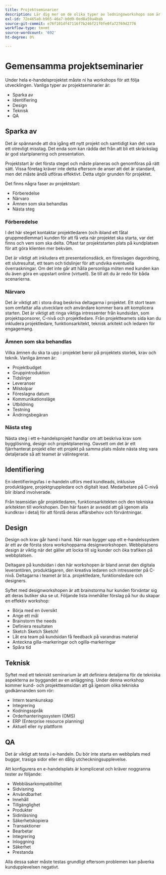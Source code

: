 ```yaml
---
title: Projektseminarier
description: Lär dig mer om de olika typer av ledningsworkshops som är vanliga för e-handelsprojekt.
exl-id: 72e465a0-b965-46a7-b0d0-0ed8a59a4bab
source-git-commit: e76f101df47116f7b246f21f0fe0fa72769d2776
workflow-type: tm+mt
source-wordcount: '692'
ht-degree: 0%

---
```


# Gemensamma projektseminarier

Under hela e-handelsprojektet måste ni ha workshops för att följa utvecklingen. Vanliga typer av projektseminarier är:

- Sparka av
- Identifiering
- Design
- Teknisk
- QA

## Sparka av

Det är spännande att dra igång ett nytt projekt och samtidigt kan det vara ett otrevligt misstag. Det enda som kan rädda det från att bli ett skräckslag är god startplanering och presentation.

Projektstart är det första steget och måste planeras och genomföras på rätt sätt. Vissa företag kräver inte detta eftersom de anser att det är standard, men det måste ändå utföras effektivt. Detta utgör grunden för projektet.

Det finns några faser av projektstart:

- Förberedelse
- Närvaro
- Ämnen som ska behandlas
- Nästa steg

### Förberedelse

I det här steget kontaktar projektledaren (och ibland ett fåtal gruppmedlemmar) kunden för att få veta när projektet ska starta, var det finns och vem som ska delta. Oftast tar projektstarten plats på kundplatsen för att göra klienten mer bekväm.

Det är viktigt att inkludera ett presentationsdäck, en föreslagen dagordning, ett slutresultat, ett team och tidslinjer för att undvika eventuella överraskningar. Om det inte går att hålla personliga möten med kunden kan du även göra en uppstart online (virtuell). Se till att du är redo för båda scenarierna.

### Närvaro

Det är viktigt att i stora drag beskriva deltagarna i projektet. Ett stort team som omfattar alla utvecklare och användare kommer bara att komplicera starten. Det är viktigt att ringa viktiga intressenter från kundsidan, som projektsponsorer, C-nivå och projektledare. Från projektteamets sida kan du inkludera projektledare, funktionsarkitekt, teknisk arkitekt och ledaren för engagemang.

### Ämnen som ska behandlas

Vilka ämnen du ska ta upp i projektet beror på projektets storlek, krav och teknik. Vanliga ämnen är:

- Projektbudget
- Gruppintroduktion
- Tidslinjer
- Leveranser
- Milstolpar
- Föreslagna datum
- Kommunikationsläge
- Utbildning
- Testning
- Ändringsbegäran

### Nästa steg

Nästa steg i ett e-handelsprojekt handlar om att beskriva krav som bygglösning, design och projektplanering. Oavsett om det är ett fjärrhanterat projekt eller ett projekt på samma plats måste nästa steg vara detaljerade så att teamet är välintegrerat.

## Identifiering

En identifieringsfas i e-handeln utförs med kundleads, inklusive produktägare, projektgruppledare och digitalt lead. Medarbetare på C-nivå blir ibland involverade.

Från teamsidan går projektledaren, funktionsarkitekten och den tekniska arkitekten till workshopen. Den här fasen är avsedd att gå igenom alla kundkrav i detalj för att förstå deras affärsbehov och förväntningar.

## Design

Design och krav går hand i hand. När man bygger upp ett e-handelssystem är ett av de första stora workshopparna designworkshopen. Webbplatsens design är viktig när det gäller att locka till sig kunder och öka trafiken på webbplatsen.

Deltagare på kundsidan i den här workshopen är bland annat den digitala leverantören, produktägaren, den kreativa ledaren och intressenter på C-nivå. Deltagarna i teamet är bl.a. projektledare, funktionsledare och designers.

Syftet med designworkshopen är att brainstorma hur kunden förväntar sig att deras butiker ska se ut. Följande lista innehåller förslag på hur du skapar en effektiv workshop:

- Börja med en översikt
- Ange ett mål
- Brainstorm the needs
- Definiera resultaten
- Sketch Sketch Sketch!
- Låt era team på kundsidan få feedback på varandras material
- Anteckna gilla-markeringar och ogilla-markeringar
- Spåra tid

## Teknisk

Syftet med ett tekniskt seminarium är att definiera detaljerna för de tekniska aspekterna av byggandet av en anläggning. Under denna workshop kommer kund- och projektteamsidan att gå igenom olika tekniska godkännanden som rör:

- Intern teamkunskap
- Integrering
- Kodningsspråk
- Orderhanteringssystem (OMS)
- ERP (Enterprise resource planning)
- Aktuell eller ny plattform

## QA

Det är viktigt att testa i e-handeln. Du bör inte starta en webbplats med buggar, trasiga sidor eller en dålig utcheckningsupplevelse.

Att konfigurera en e-handelsplats är komplicerat och kräver noggranna tester av följande:

- Webbläsarkompatibilitet
- Sidvisning
- Användbarhet
- Innehåll
- Tillgänglighet
- Produkter
- Sidinläsning
- Säkerhetskopiera
- Transaktioner
- Bearbetar
- Integrering
- Inloggning
- Säkerhet
- Prestanda

Alla dessa saker måste testas grundligt eftersom problemen kan påverka kundupplevelsen negativt.
